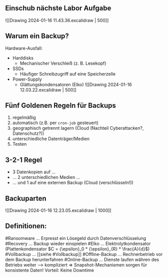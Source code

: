 ## Einschub nächste Labor Aufgabe
![[Drawing 2024-01-16 11.43.36.excalidraw | 500]]
## Warum ein Backup?
Hardware-Ausfall:
- Harddisks
	- Mechanischer Verschleiß (z. B. Lesekopf)
- SSDs
	- Häufiger Schreibzugriff auf eine Speicherzelle
- Power-Supply
	- Glättungskondensatoren (Elko)
![[Drawing 2024-01-16 12.03.22.excalidraw | 500]]

## Fünf Goldenen Regeln für Backups
1. regelmäßig
2. automatisch (z.B. per `cron-job` gesteuert)
3. geographisch getrennt lagern (Cloud (Nachteil Cyberattacken?, Datenschutz?))
4. unterschiedliche Datenträger/Medien
5. Testen
## 3-2-1 Regel
- 3 Datenkopien auf …
- … 2 unterschiedlichen Medien …
- … und 1 auf eine externen Backup (Cloud (verschlüsseln!))

## Backuparten
![[Drawing 2024-01-16 12.23.05.excalidraw | 1000]]
## Definitionen:
#Ransomware … Erpresst ein Lösegeld durch Datenverschlüsselung
#Recovery … Backup wieder einspielen
#Elko … Elektrolytkondensator (Plattenkondensator $C = {\epsilon}_0 * {\epsilon}_{R} * \frac{A}{d}$)
#Vollbackup … [[siehe #Vollbackup]]
#Offline-Backup … Rechnerbetrieb vor dem Backup herunterfahren
#Online-Backup … Dienste laufen währen des Betriebs weiter --> kompliziert => Snapshot-Mechanismen sorgen für konsistente Daten! Vorteil: Keine Downtime
